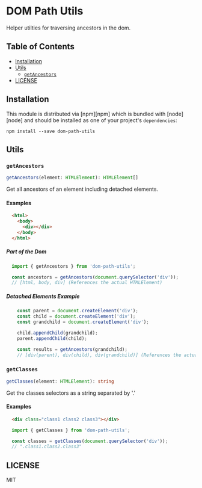 # DOM Path Utils

Helper utilties for traversing ancestors in the dom.

## Table of Contents
- [Installation](#installation)
- [Utils](#utils)
  - [`getAncestors`](#getancestors)
- [LICENSE](#license)

<!-- END doctoc generated TOC please keep comment here to allow auto update -->

## Installation
This module is distributed via [npm][npm] which is bundled with [node][node] and
should be installed as one of your project's `dependencies`:

```
npm install --save dom-path-utils
```

## Utils

### `getAncestors`
```typescript
getAncestors(element: HTMLElement): HTMLElement[]
```

Get all ancestors of an element including detached elements.

#### Examples
```html
  <html>
    <body>
      <div></div>
    </body>
  </html>
```

##### Part of the Dom
```javascript
  import { getAncestors } from 'dom-path-utils';

  const ancestors = getAncestors(document.querySelector('div'));
  // [html, body, div] (References the actual HTMLElement)
```

##### Detached Elements Example
```javascript
    const parent = document.createElement('div');
    const child = document.createElement('div');
    const grandchild = document.createElement('div');

    child.appendChild(grandchild);
    parent.appendChild(child);

    const results = getAncestors(grandchild);
    // [div(parent), div(child), div(grandchild)] (References the actual HTMLElement)
```

### `getClasses`
```typescript
getClasses(element: HTMLElement): string
```

Get the classes selectors as a string separated by '.'

#### Examples
```html
  <div class="class1 class2 class3"></div>
```

```javascript
  import { getClasses } from 'dom-path-utils';

  const classes = getClasses(document.querySelector('div'));
  // ".class1.class2.class3"
```

## LICENSE
MIT
